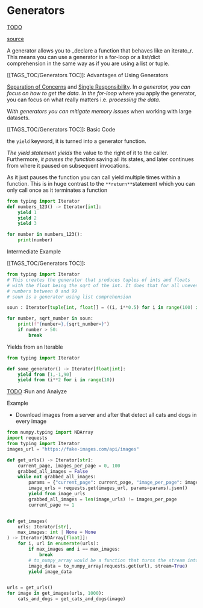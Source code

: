 # Generators

[TODO](craftdocs://open?blockId=9ADA0568-4EB7-4146-A67D-473D3A2732AE&spaceId=5245eaa1-107f-3a8d-c5b7-4e9a619103cb)

[source]([https://towardsdatascience.com/how-to-work-with-python-generators-d30d8d0af7fa](https://towardsdatascience.com/how-to-work-with-python-generators-d30d8d0af7fa))

A generator allows you to _declare a function that behaves like an iterato_r. This means you can use a generator in a for-loop or a list/dict comprehension in the same way as if you are using a list or tuple.

[[TAGS_TOC/Generators TOC]]: Advantages of Using Generators

[Separation of Concerns](https://en.wikipedia.org/wiki/Separation_of_concerns) and [Single Responsibility](https://en.wikipedia.org/wiki/Single-responsibility_principle). I*n a generator, you can focus on how to get the data.* *In the for-loop* where you apply the generator, you can focus on what really matters i.e. *processing the data*.

W*ith generators you can mitigate memory issues* when working with large datasets.

[[TAGS_TOC/Generators TOC]]: Basic Code

the `yield` keyword, it is turned into a generator function.

*The yield statement yields* the value to the right of it to the caller. Furthermore, *it pauses the function* saving all its states, and later continues from where it paused on subsequent invocations.

As it just pauses the function you can call yield multiple times within a function. This is in huge contrast to the `**return**`statement which you can only call once as it terminates a function

```python
from typing import Iterator
def numbers_123() -> Iterator[int]:
    yield 1
    yield 2
    yield 3

for number in numbers_123():
    print(number)
```

Intermediate Example

[[TAGS_TOC/Generators TOC]]:

```python
from typing import Iterator
# This creates the generator that produces tuples of ints and floats
# with the float being the sqrt of the int. It does that for all uneven
# numbers between 0 and 99 
# soun is a generator using list comprehension

soun : Iterator[tuple[int, float]] = ((i, i**0.5) for i in range(100) if i % 2)

for number, sqrt_number in soun:
    print(f"{number=},{sqrt_number=}")
    if number > 50:
        break
```

Yields from an Iterable

```python
from typing import Iterator

def some_generator() -> Iterator[float|int]:
    yield from [1,-1,90]
    yield from (i**2 for i in range(10))
```

[TODO](craftdocs://open?blockId=9ADA0568-4EB7-4146-A67D-473D3A2732AE&spaceId=5245eaa1-107f-3a8d-c5b7-4e9a619103cb) :Run and Analyze

Example

- Download images from a server and after that detect all cats and dogs in every image

```python
from numpy.typing import NDArray
import requests
from typing import Iterator
images_url = "https://fake-images.com/api/images"

def get_urls() -> Iterator[str]:
    current_page, images_per_page = 0, 100
    grabbed_all_images = False
    while not grabbed_all_images:
        params = {"current_page": current_page, "image_per_page": images_per_page}
        image_urls = requests.get(images_url, params=params).json()
        yield from image_urls
        grabbed_all_images = len(image_urls) != images_per_page
        current_page += 1


def get_images(
    urls: Iterator[str],
    max_images: int | None = None
) -> Iterator[NDArray[float]]:
    for i, url in enumerate(urls):
        if max_images and i == max_images:
            break
        # to_numpy_array would be a function that turns the stream into a numpy array
        image_data = to_numpy_array(requests.get(url), stream=True)
        yield image_data


urls = get_urls()
for image in get_images(urls, 1000):
    cats_and_dogs = get_cats_and_dogs(image)
```

